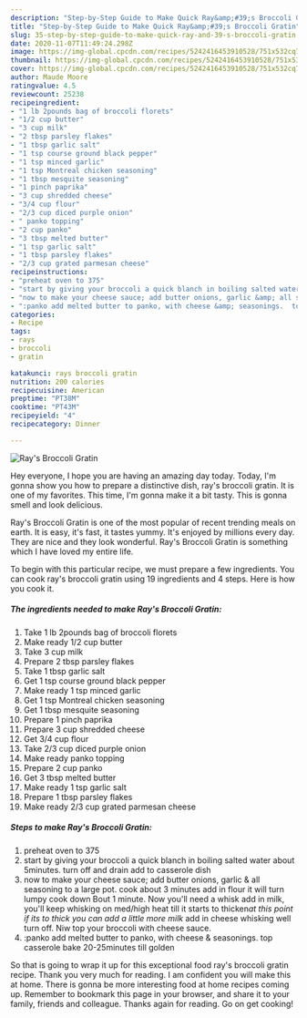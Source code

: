 ```yaml
---
description: "Step-by-Step Guide to Make Quick Ray&amp;#39;s Broccoli Gratin"
title: "Step-by-Step Guide to Make Quick Ray&amp;#39;s Broccoli Gratin"
slug: 35-step-by-step-guide-to-make-quick-ray-and-39-s-broccoli-gratin
date: 2020-11-07T11:49:24.298Z
image: https://img-global.cpcdn.com/recipes/5242416453910528/751x532cq70/rays-broccoli-gratin-recipe-main-photo.jpg
thumbnail: https://img-global.cpcdn.com/recipes/5242416453910528/751x532cq70/rays-broccoli-gratin-recipe-main-photo.jpg
cover: https://img-global.cpcdn.com/recipes/5242416453910528/751x532cq70/rays-broccoli-gratin-recipe-main-photo.jpg
author: Maude Moore
ratingvalue: 4.5
reviewcount: 25238
recipeingredient:
- "1 lb 2pounds bag of broccoli florets"
- "1/2 cup butter"
- "3 cup milk"
- "2 tbsp parsley flakes"
- "1 tbsp garlic salt"
- "1 tsp course ground black pepper"
- "1 tsp minced garlic"
- "1 tsp Montreal chicken seasoning"
- "1 tbsp mesquite seasoning"
- "1 pinch paprika"
- "3 cup shredded cheese"
- "3/4 cup flour"
- "2/3 cup diced purple onion"
- " panko topping"
- "2 cup panko"
- "3 tbsp melted butter"
- "1 tsp garlic salt"
- "1 tbsp parsley flakes"
- "2/3 cup grated parmesan cheese"
recipeinstructions:
- "preheat oven to 375"
- "start by giving your broccoli a quick blanch in boiling salted water about 5minutes. turn off and drain add to casserole dish"
- "now to make your cheese sauce; add butter onions, garlic &amp; all seasoning to a large pot. cook about 3 minutes add in flour it will turn lumpy cook down Bout 1 minute. Now you&#39;ll need a whisk add in milk, you&#39;ll keep whisking on med/high heat till it starts to thicken*at this point if its to thick you can add a little more milk* add in cheese whisking well turn off. Niw top your broccoli with cheese sauce."
- ":panko add melted butter to panko, with cheese &amp; seasonings.  top casserole bake 20-25minutes till golden"
categories:
- Recipe
tags:
- rays
- broccoli
- gratin

katakunci: rays broccoli gratin 
nutrition: 200 calories
recipecuisine: American
preptime: "PT38M"
cooktime: "PT43M"
recipeyield: "4"
recipecategory: Dinner

---
```



![Ray&#39;s Broccoli Gratin](https://img-global.cpcdn.com/recipes/5242416453910528/751x532cq70/rays-broccoli-gratin-recipe-main-photo.jpg)

Hey everyone, I hope you are having an amazing day today. Today, I'm gonna show you how to prepare a distinctive dish, ray&#39;s broccoli gratin. It is one of my favorites. This time, I'm gonna make it a bit tasty. This is gonna smell and look delicious.



Ray&#39;s Broccoli Gratin is one of the most popular of recent trending meals on earth. It is easy, it's fast, it tastes yummy. It's enjoyed by millions every day. They are nice and they look wonderful. Ray&#39;s Broccoli Gratin is something which I have loved my entire life.


To begin with this particular recipe, we must prepare a few ingredients. You can cook ray&#39;s broccoli gratin using 19 ingredients and 4 steps. Here is how you cook it.

<!--inarticleads1-->

##### The ingredients needed to make Ray&#39;s Broccoli Gratin:

1. Take 1 lb 2pounds bag of broccoli florets
1. Make ready 1/2 cup butter
1. Take 3 cup milk
1. Prepare 2 tbsp parsley flakes
1. Take 1 tbsp garlic salt
1. Get 1 tsp course ground black pepper
1. Make ready 1 tsp minced garlic
1. Get 1 tsp Montreal chicken seasoning
1. Get 1 tbsp mesquite seasoning
1. Prepare 1 pinch paprika
1. Prepare 3 cup shredded cheese
1. Get 3/4 cup flour
1. Take 2/3 cup diced purple onion
1. Make ready  panko topping
1. Prepare 2 cup panko
1. Get 3 tbsp melted butter
1. Make ready 1 tsp garlic salt
1. Prepare 1 tbsp parsley flakes
1. Make ready 2/3 cup grated parmesan cheese




<!--inarticleads2-->

##### Steps to make Ray&#39;s Broccoli Gratin:

1. preheat oven to 375
1. start by giving your broccoli a quick blanch in boiling salted water about 5minutes. turn off and drain add to casserole dish
1. now to make your cheese sauce; add butter onions, garlic &amp; all seasoning to a large pot. cook about 3 minutes add in flour it will turn lumpy cook down Bout 1 minute. Now you&#39;ll need a whisk add in milk, you&#39;ll keep whisking on med/high heat till it starts to thicken*at this point if its to thick you can add a little more milk* add in cheese whisking well turn off. Niw top your broccoli with cheese sauce.
1. :panko add melted butter to panko, with cheese &amp; seasonings.  top casserole bake 20-25minutes till golden




So that is going to wrap it up for this exceptional food ray&#39;s broccoli gratin recipe. Thank you very much for reading. I am confident you will make this at home. There is gonna be more interesting food at home recipes coming up. Remember to bookmark this page in your browser, and share it to your family, friends and colleague. Thanks again for reading. Go on get cooking!
